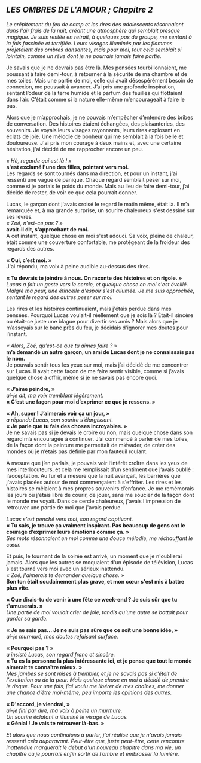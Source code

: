 ## **LES OMBRES DE L'AMOUR* ; Chapitre 2*
*Le crépitement du feu de camp et les rires des adolescents résonnaient dans l'air frais de la nuit, créant une atmosphère qui semblait presque magique. Je suis restée en retrait, à quelques pas du groupe, me sentant à la fois fascinée et terrifiée. Leurs visages illuminés par les flammes projetaient des ombres dansantes, mais pour moi, tout cela semblait si lointain, comme un rêve dont je ne pourrais jamais faire partie.*

Je savais que je ne devrais pas être là. Mes pensées tourbillonnaient, me poussant à faire demi-tour, à retourner à la sécurité de ma chambre et de mes toiles. Mais une partie de moi, celle qui avait désespérément besoin de connexion, me poussait à avancer. J’ai pris une profonde inspiration, sentant l’odeur de la terre humide et le parfum des feuilles qui flottaient dans l’air. C’était comme si la nature elle-même m’encourageait à faire le pas.

Alors que je m’approchais, je ne pouvais m’empêcher d’entendre des bribes de conversation. Des histoires étaient échangées, des plaisanteries, des souvenirs. Je voyais leurs visages rayonnants, leurs rires explosant en éclats de joie. Une mélodie de bonheur qui me semblait à la fois belle et douloureuse. J'ai pris mon courage à deux mains et, avec une certaine hésitation, j'ai décidé de me rapprocher encore un peu.

*« Hé, regarde qui est là ! »*  
**s'est exclamé l'une des filles, pointant vers moi.**  
Les regards se sont tournés dans ma direction, et pour un instant, j'ai ressenti une vague de panique. Chaque regard semblait peser sur moi, comme si je portais le poids du monde. Mais au lieu de faire demi-tour, j’ai décidé de rester, de voir ce que cela pourrait donner.

Lucas, le garçon dont j'avais croisé le regard le matin même, était là. Il m’a remarquée et, à ma grande surprise, un sourire chaleureux s'est dessiné sur ses lèvres.  
*« Zoé, n’est-ce pas ? »*  
**avait-il dit, s'approchant de moi.**  
À cet instant, quelque chose en moi s'est adouci. Sa voix, pleine de chaleur, était comme une couverture confortable, me protégeant de la froideur des regards des autres.

**« Oui, c’est moi. »**  
J'ai répondu, ma voix à peine audible au-dessus des rires.

**« Tu devrais te joindre à nous. On raconte des histoires et on rigole. »**  
*Lucas a fait un geste vers le cercle, et quelque chose en moi s'est éveillé. Malgré ma peur, une étincelle d'espoir s'est allumée. Je me suis approchée, sentant le regard des autres peser sur moi.*

Les rires et les histoires continuaient, mais j'étais perdue dans mes pensées. Pourquoi Lucas voulait-il réellement que je sois là ? Était-il sincère ou était-ce juste une blague pour divertir ses amis ? Mais alors que je m’asseyais sur le banc près du feu, je décidais d'ignorer mes doutes pour l’instant.

*« Alors, Zoé, qu’est-ce que tu aimes faire ? »*  
**m’a demandé un autre garçon, un ami de Lucas dont je ne connaissais pas le nom.**  
Je pouvais sentir tous les yeux sur moi, mais j’ai décidé de me concentrer sur Lucas. Il avait cette façon de me faire sentir visible, comme si j’avais quelque chose à offrir, même si je ne savais pas encore quoi.

**« J’aime peindre, »**  
*ai-je dit, ma voix tremblant légèrement.*  
**« C’est une façon pour moi d’exprimer ce que je ressens. »**

**« Ah, super ! J’aimerais voir ça un jour, »**  
*a répondu Lucas, son sourire s’élargissant.*  
**« Je parie que tu fais des choses incroyables. »**  
Je ne savais pas si je devais le croire ou non, mais quelque chose dans son regard m’a encouragée à continuer. J’ai commencé à parler de mes toiles, de la façon dont la peinture me permettait de m’évader, de créer des mondes où je n’étais pas définie par mon fauteuil roulant.

À mesure que j’en parlais, je pouvais voir l’intérêt croître dans les yeux de mes interlocuteurs, et cela me remplissait d’un sentiment que j’avais oublié : l’acceptation. Au fur et à mesure que la nuit avançait, les barrières que j'avais placées autour de moi commençaient à s'effriter. Les rires et les histoires se mêlaient à mes propres souvenirs d’enfance. Je me remémorais les jours où j'étais libre de courir, de jouer, sans me soucier de la façon dont le monde me voyait. Dans ce cercle chaleureux, j'avais l'impression de retrouver une partie de moi que j'avais perdue.

*Lucas s'est penché vers moi, son regard captivant.*  
**« Tu sais, je trouve ça vraiment inspirant. Pas beaucoup de gens ont le courage d’exprimer leurs émotions comme ça. »**  
*Ses mots résonnaient en moi comme une douce mélodie, me réchauffant le cœur.*

Et puis, le tournant de la soirée est arrivé, un moment que je n'oublierai jamais. Alors que les autres se moquaient d'un épisode de télévision, Lucas s'est tourné vers moi avec un sérieux inattendu.  
*« Zoé, j'aimerais te demander quelque chose. »*  
**Son ton était soudainement plus grave, et mon cœur s'est mis à battre plus vite.**

**« Que dirais-tu de venir à une fête ce week-end ? Je suis sûr que tu t'amuserais. »**  
*Une partie de moi voulait crier de joie, tandis qu'une autre se battait pour garder sa garde.*

**« Je ne sais pas... Je ne suis pas sûre que ce soit une bonne idée, »**  
*ai-je murmuré, mes doutes refaisant surface.*

**« Pourquoi pas ? »**  
*a insisté Lucas, son regard franc et sincère.*  
**« Tu es la personne la plus intéressante ici, et je pense que tout le monde aimerait te connaître mieux. »**  
*Mes jambes se sont mises à trembler, et je ne savais pas si c'était de l'excitation ou de la peur. Mais quelque chose en moi a décidé de prendre le risque. Pour une fois, j’ai voulu me libérer de mes chaînes, me donner une chance d’être moi-même, peu importe les opinions des autres.*

**« D'accord, je viendrai, »**  
*ai-je fini par dire, ma voix à peine un murmure.*  
*Un sourire éclatant a illuminé le visage de Lucas.*  
**« Génial ! Je vais te retrouver là-bas. »**

*Et alors que nous continuions à parler, j'ai réalisé que je n'avais jamais ressenti cela auparavant. Peut-être que, juste peut-être, cette rencontre inattendue marquerait le début d'un nouveau chapitre dans ma vie, un chapitre où je pourrais enfin sortir de l’ombre et embrasser la lumière.*


